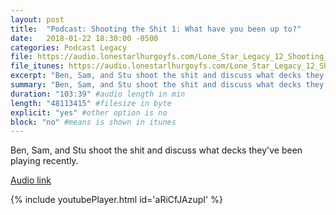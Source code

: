 ```yaml
---
layout: post
title:  "Podcast: Shooting the Shit 1: What have you been up to?"
date:   2018-01-22 18:30:00 -0500
categories: Podcast Legacy 
file: https://audio.lonestarlhurgoyfs.com/Lone_Star_Legacy_12_Shooting_the_shit_1_What_have_you_been_up_to.mp3
file_itunes: https://audio.lonestarlhurgoyfs.com/Lone_Star_Legacy_12_Shooting_the_shit_1_What_have_you_been_up_to.mp3
excerpt: "Ben, Sam, and Stu shoot the shit and discuss what decks they've been playing recently." 
summary: "Ben, Sam, and Stu shoot the shit and discuss what decks they've been playing recently."
duration: "103:39" #audio length in min
length: "48113415" #filesize in byte
explicit: "yes" #other option is no
block: "no" #means is shown in itunes
---
```


Ben, Sam, and Stu shoot the shit and discuss what decks they've been playing recently.

[Audio link](https://audio.lonestarlhurgoyfs.com/Lone_Star_Legacy_12_Shooting_the_shit_1_What_have_you_been_up_to.mp3)

{% include youtubePlayer.html id='aRiCfJAzupI' %}